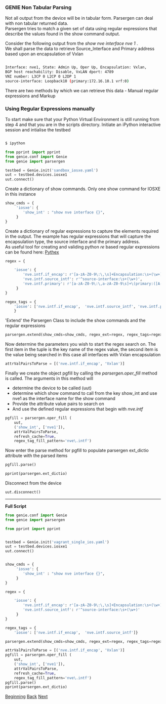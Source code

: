 ### GENIE Non Tabular Parsing

Not all output from the device will be in tabular form.  Parsergen can deal with non tabular
returned data.  
Parsergen tries to match a given set of data using regular expressions that describe the values found
in the show command output.

Consider the following output from the _show nve interface nve 1_ .  
We shall parse the data to retrieve Source_Interface and Primary address based upon an encapsulation of Vxlan

```bash

Interface: nve1, State: Admin Up, Oper Up, Encapsulation: Vxlan,
BGP host reachability: Disable, VxLAN dport: 4789
VNI number: L3CP 0 L2CP 0 L2DP 1
source-interface: Loopback10 (primary:172.16.10.1 vrf:0)
```

There are two methods by which we can retrieve this data - Manual regular expressions and Markup

### Using Regular Expressions manually


To start make sure that your Python Virtual Environment is still running from step 4 and that you are in 
the scripts directory.
Initiate an iPython interactive session and intialise the testbed

```bash

$ ipython
```

```python
from pprint import pprint
from genie.conf import Genie
from genie import parsergen

testbed = Genie.init('sandbox_iosxe.yaml')
uut = testbed.devices.iosxe1
uut.connect()

```      

Create a dictionary of show commands. Only one show command for IOSXE in this instance

```python
show_cmds = {
     'iosxe': {
        'show_int' : "show nve interface {}",
     }
}
```

Create a dictionary of regular expressions to capture the elements required in the output. The 
example has regular expressions that will capture the encapsulation type, the source interface and the primary address.  
As useful tool for creating and validing python _re_ based regular expressions can be found here: [Pythex](https://pythex.org/)

```python
regex = {

    'iosxe': {
        'nve.intf.if_encap': r'[a-zA-Z0-9\:\,\s]+Encapsulation:\s+(\w+),',
        'nve.intf.source_intf': r'^source-interface:\s+(\w+)',
        'nve.intf.primary': r'[a-zA-Z0-9\:\,a-zA-Z0-9\s]+\(primary:([A-Fa-f0-9:\.]+)'
     }
}

regex_tags = {
    'iosxe': ['nve.intf.if_encap',  'nve.intf.source_intf', 'nve.intf.primary']
    }

```



'Extend' the Parsergen Class to include the show commands and the regular expressions

```python
parsergen.extend(show_cmds=show_cmds, regex_ext=regex, regex_tags=regex_tags)
```

Now determine the parameters you wish to start the regex search on. The first item in the 
tuple is the key name of the regex value, the second item is the value being searched in this
case all interfaces with Vxlan encapsulation

```python
attrValPairsToParse = [('nve.intf.if_encap', 'Vxlan')]
```

Finally we create the object pgfill by calling the _parsergen.oper\_fill_ method is called.  The arguments in this method will
* determine the device to be called (uut)
* determine which show command to call from the key show_int and use nve1 as the interface name for the show command
* Provide the attribute value pairs to search on
* And use the defined regular expressions that begin with _nve.intf_

```python
pgfill = parsergen.oper_fill (
    uut,
    ('show_int', ['nve1']),
    attrValPairsToParse,
    refresh_cache=True,
    regex_tag_fill_pattern='nve\.intf')
```


Now enter the parse method for pgfill to populate parsergen ext_dictio attribute with the parsed items

```python
pgfill.parse()

pprint(parsergen.ext_dictio)

```

Disconnect from the device
```python
uut.disconnect()
```

---

**Full Script**

```python
from genie.conf import Genie
from genie import parsergen

from pprint import pprint


testbed = Genie.init('vagrant_single_ios.yaml')
uut = testbed.devices.iosxe1
uut.connect()


show_cmds = {
     'iosxe': {
        'show_int' : "show nve interface {}",
     }
}

regex = {

    'iosxe': {
        'nve.intf.if_encap': r'[a-zA-Z0-9\:\,\s]+Encapsulation:\s+(\w+),',
        'nve.intf.source_intf': r'^source-interface:\s+(\w+)'
     }
}

regex_tags = {
    'iosxe': ['nve.intf.if_encap',  'nve.intf.source_intf']}

parsergen.extend(show_cmds=show_cmds, regex_ext=regex, regex_tags=regex_tags)

attrValPairsToParse = [('nve.intf.if_encap', 'Vxlan')]
pgfill = parsergen.oper_fill (
    uut,
    ('show_int', ['nve1']),
    attrValPairsToParse,
    refresh_cache=True,
    regex_tag_fill_pattern='nve\.intf')
pgfill.parse()
pprint(parsergen.ext_dictio)
```










[Beginning](../README.md)   [Back](./step4.md)  [Next](./step5b.md)